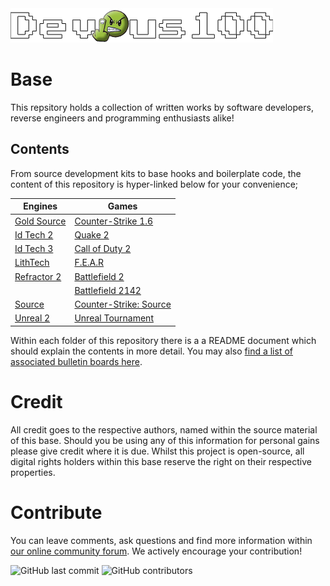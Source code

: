 <img src="/devious100.png" alt="Devious100.com" title="Devious100" width="420" height="55" />

# Base

This repsitory holds a collection of written works by software developers, reverse engineers and programming enthusiasts alike!

## Contents

From source development kits to base hooks and boilerplate code, the content of this repository is hyper-linked below for your convenience;

| Engines | Games |
|---------|-------|
| [Gold Source](https://github.com/devious100/base/tree/master/engines/id-tech-2) | [Counter-Strike 1.6](https://github.com/devious100/base/tree/master/engines/gold-source/counter-strike) |
| [Id Tech 2](https://github.com/devious100/base/tree/master/engines/id-tech-2) | [Quake 2](https://github.com/devious100/base/tree/master/engines/id-tech-2/quake-2) |
| [Id Tech 3](https://github.com/devious100/base/tree/master/engines/id-tech-3) | [Call of Duty 2](https://github.com/devious100/base/tree/master/engines/id-tech-3/call-of-duty-2) |
| [LithTech](https://github.com/devious100/base/tree/master/engines/lithtech) | [F.E.A.R](https://github.com/devious100/base/tree/master/engines/lithtech/f-e-a-r) |
| [Refractor 2](https://github.com/devious100/base/tree/master/engines/refractor-2) | [Battlefield 2](https://github.com/devious100/base/tree/master/engines/refractor-2/battlefield-2) |
|  | [Battlefield 2142](https://github.com/devious100/base/tree/master/engines/refractor-2/battlefield-2142) |
| [Source](https://github.com/devious100/base/tree/master/engines/source) | [Counter-Strike: Source](https://github.com/devious100/base/tree/master/engines/source/counter-strike-source) |
| [Unreal 2](https://github.com/devious100/base/tree/master/engines/unreal-2) | [Unreal Tournament](https://github.com/devious100/base/tree/master/engines/unreal-2/unreal-tournament) |

Within each folder of this repository there is a a README document which should explain the contents in more detail. You may also [find a list of associated bulletin boards here](https://devious100.com/forum/base). 

# Credit

All credit goes to the respective authors, named within the source material of this base. Should you be using any of this information for personal gains please give credit where it is due. Whilst this project is open-source, all digital rights holders within this base reserve the right on their respective properties.

# Contribute
You can leave comments, ask questions and find more information within [our online community forum](https://devious100.com). We actively encourage your contribution!

![GitHub last commit](https://img.shields.io/github/last-commit/devious100/base?style=flat-square) ![GitHub contributors](https://img.shields.io/github/contributors/devious100/base?style=flat-square)
